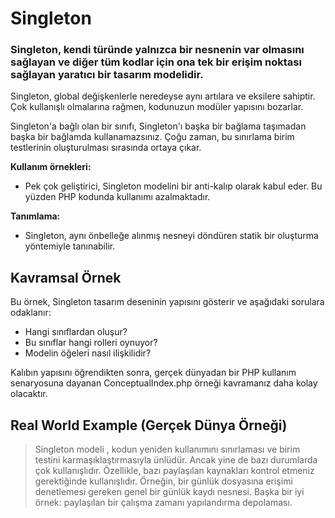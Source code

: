 # Singleton

### Singleton, kendi türünde yalnızca bir nesnenin var olmasını sağlayan ve diğer tüm kodlar için ona tek bir erişim noktası sağlayan yaratıcı bir tasarım modelidir.

Singleton, global değişkenlerle neredeyse aynı artılara ve eksilere sahiptir. Çok kullanışlı olmalarına rağmen, kodunuzun modüler yapısını bozarlar.

Singleton'a bağlı olan bir sınıfı, Singleton'ı başka bir bağlama taşımadan başka bir bağlamda kullanamazsınız. Çoğu zaman, bu sınırlama birim testlerinin oluşturulması sırasında ortaya çıkar.


**Kullanım örnekleri:** 
- Pek çok geliştirici, Singleton modelini bir anti-kalıp olarak kabul eder. Bu yüzden PHP kodunda kullanımı azalmaktadır.

**Tanımlama:** 
- Singleton, aynı önbelleğe alınmış nesneyi döndüren statik bir oluşturma yöntemiyle tanınabilir.


## Kavramsal Örnek

Bu örnek, Singleton tasarım deseninin yapısını gösterir ve aşağıdaki sorulara odaklanır: 

- Hangi sınıflardan oluşur? 
- Bu sınıflar hangi rolleri oynuyor? 
- Modelin öğeleri nasıl ilişkilidir? 

Kalıbın yapısını öğrendikten sonra, gerçek dünyadan bir PHP kullanım senaryosuna dayanan ConceptualIndex.php örneği kavramanız daha kolay olacaktır.

## Real World Example (Gerçek Dünya Örneği)

> Singleton modeli , kodun yeniden kullanımını sınırlaması ve birim testini karmaşıklaştırmasıyla ünlüdür. 
> Ancak yine de bazı durumlarda çok kullanışlıdır. Özellikle, bazı paylaşılan kaynakları kontrol etmeniz gerektiğinde kullanışlıdır. 
> Örneğin, bir günlük dosyasına erişimi denetlemesi gereken genel bir günlük kaydı nesnesi. 
> Başka bir iyi örnek: paylaşılan bir çalışma zamanı yapılandırma depolaması.